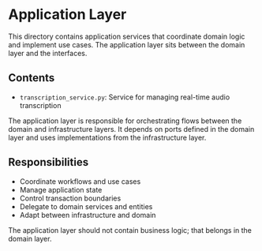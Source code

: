 # Application Layer

This directory contains application services that coordinate domain logic and implement use cases. The application layer sits between the domain layer and the interfaces.

## Contents

- `transcription_service.py`: Service for managing real-time audio transcription

The application layer is responsible for orchestrating flows between the domain and infrastructure layers. It depends on ports defined in the domain layer and uses implementations from the infrastructure layer.

## Responsibilities

- Coordinate workflows and use cases
- Manage application state
- Control transaction boundaries
- Delegate to domain services and entities
- Adapt between infrastructure and domain

The application layer should not contain business logic; that belongs in the domain layer. 